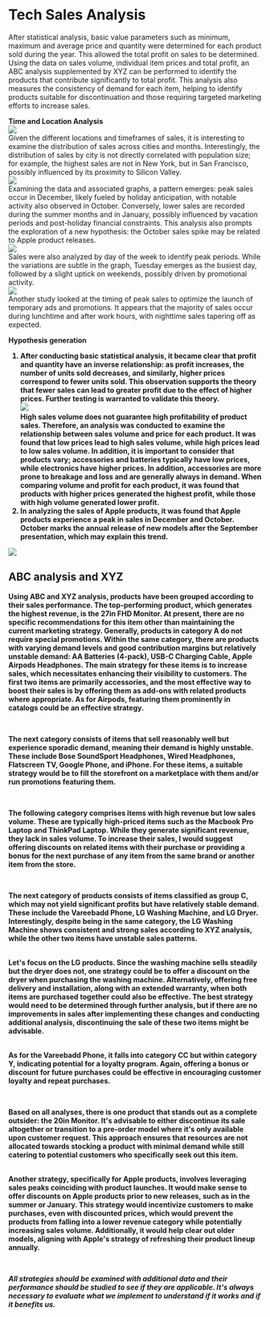 <h1>Tech Sales Analysis</h1>

After statistical analysis, basic value parameters such as minimum, maximum and average price and quantity were determined for each product sold during the year. This allowed the total profit on sales to be determined.<br>
Using the data on sales volume, individual item prices and total profit, an ABC analysis supplemented by XYZ can be performed to identify the products that contribute significantly to total profit. This analysis also measures the consistency of demand for each item, helping to identify products suitable for discontinuation and those requiring targeted marketing efforts to increase sales.<br>

<b>Time and Location Analysis</b><br>
<img src='charts/pie.png'><br>
Given the different locations and timeframes of sales, it is interesting to examine the distribution of sales across cities and months. Interestingly, the distribution of sales by city is not directly correlated with population size; for example, the highest sales are not in New York, but in San Francisco, possibly influenced by its proximity to Silicon Valley.<br>
<img src='charts/sales2.png'><br>
Examining the data and associated graphs, a pattern emerges: peak sales occur in December, likely fueled by holiday anticipation, with notable activity also observed in October. Conversely, lower sales are recorded during the summer months and in January, possibly influenced by vacation periods and post-holiday financial constraints. This analysis also prompts the exploration of a new hypothesis: the October sales spike may be related to Apple product releases.<br>
<img src='charts/sales3.png'><br>
Sales were also analyzed by day of the week to identify peak periods. While the variations are subtle in the graph, Tuesday emerges as the busiest day, followed by a slight uptick on weekends, possibly driven by promotional activity.<br>
<img src='charts/sales4.png'><br>
Another study looked at the timing of peak sales to optimize the launch of temporary ads and promotions. It appears that the majority of sales occur during lunchtime and after work hours, with nighttime sales tapering off as expected.<br>

<b>Hypothesis generation<b><br>
1. After conducting basic statistical analysis, it became clear that profit and quantity have an inverse relationship: as profit increases, the number of units sold decreases, and similarly, higher prices correspond to fewer units sold. This observation supports the theory that fewer sales can lead to greater profit due to the effect of higher prices. Further testing is warranted to validate this theory.<br>
<img src='charts/sales5.png'><br>
High sales volume does not guarantee high profitability of product sales. Therefore, an analysis was conducted to examine the relationship between sales volume and price for each product. It was found that low prices lead to high sales volume, while high prices lead to low sales volume. In addition, it is important to consider that products vary; accessories and batteries typically have low prices, while electronics have higher prices. In addition, accessories are more prone to breakage and loss and are generally always in demand. When comparing volume and profit for each product, it was found that products with higher prices generated the highest profit, while those with high volume generated lower profit.<br>
2. In analyzing the sales of Apple products, it was found that Apple products experience a peak in sales in December and October. October marks the annual release of new models after the September presentation, which may explain this trend.<br>
<img src='charts/sales7.png'>

<h2>ABC analysis and XYZ</h2>

<p>Using ABC and XYZ analysis, products have been grouped according to their sales performance. The top-performing product, which generates the highest revenue, is the 27in FHD Monitor. At present, there are no specific recommendations for this item other than maintaining the current marketing strategy. Generally, products in category A do not require special promotions. Within the same category, there are products with varying demand levels and good contribution margins but relatively unstable demand: AA Batteries (4-pack), USB-C Charging Cable, Apple Airpods Headphones. The main strategy for these items is to increase sales, which necessitates enhancing their visibility to customers. The first two items are primarily accessories, and the most effective way to boost their sales is by offering them as add-ons with related products where appropriate. As for Airpods, featuring them prominently in catalogs could be an effective strategy.</p><br>

<p>The next category consists of items that sell reasonably well but experience sporadic demand, meaning their demand is highly unstable. These include Bose SoundSport Headphones, Wired Headphones, Flatscreen TV, Google Phone, and iPhone. For these items, a suitable strategy would be to fill the storefront on a marketplace with them and/or run promotions featuring them.</p><br>

The following category comprises items with high revenue but low sales volume. These are typically high-priced items such as the Macbook Pro Laptop and ThinkPad Laptop. While they generate significant revenue, they lack in sales volume. To increase their sales, I would suggest offering discounts on related items with their purchase or providing a bonus for the next purchase of any item from the same brand or another item from the store.</p><br>

<p>The next category of products consists of items classified as group C, which may not yield significant profits but have relatively stable demand. These include the Vareebadd Phone, LG Washing Machine, and LG Dryer. Interestingly, despite being in the same category, the LG Washing Machine shows consistent and strong sales according to XYZ analysis, while the other two items have unstable sales patterns.</p><br>
Let's focus on the LG products. Since the washing machine sells steadily but the dryer does not, one strategy could be to offer a discount on the dryer when purchasing the washing machine. Alternatively, offering free delivery and installation, along with an extended warranty, when both items are purchased together could also be effective. The best strategy would need to be determined through further analysis, but if there are no improvements in sales after implementing these changes and conducting additional analysis, discontinuing the sale of these two items might be advisable.</p><br>
As for the Vareebadd Phone, it falls into category CC but within category Y, indicating potential for a loyalty program. Again, offering a bonus or discount for future purchases could be effective in encouraging customer loyalty and repeat purchases.</p><br>

<p>Based on all analyses, there is one product that stands out as a complete outsider: the 20in Monitor. It's advisable to either discontinue its sale altogether or transition to a pre-order model where it's only available upon customer request. This approach ensures that resources are not allocated towards stocking a product with minimal demand while still catering to potential customers who specifically seek out this item.</p><br>
Another strategy, specifically for Apple products, involves leveraging sales peaks coinciding with product launches. It would make sense to offer discounts on Apple products prior to new releases, such as in the summer or January. This strategy would incentivize customers to make purchases, even with discounted prices, which would prevent the products from falling into a lower revenue category while potentially increasing sales volume. Additionally, it would help clear out older models, aligning with Apple's strategy of refreshing their product lineup annually.</p><br>

<p><i>All strategies should be examined with additional data and their performance should be studied to see if they are applicable. It's always necessary to evaluate what we implement to understand if it works and if it benefits us.</i></p><br>
